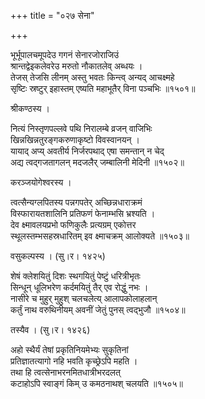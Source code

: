 +++
title = "०२७ सेना"

+++


भूर्भूपालचमूपदेउ गगनं सेनारजोराजिउं  
श्रान्तद्वेइकलेवरेउ मरुतो नौकातलेव् अब्धयः ।  
तेजस् तेजसि लीनम् अस्तु भवतः किन्त्व् अन्यद् आचक्ष्महे  
सृष्टिः स्रष्टुर् इहास्तम् एष्यति महाभूतैर् विना पञ्चभिः ॥१५०१॥  


श्रीकण्ठस्य ।  


नित्यं निस्तृणपल्लवे पथि निरालम्बे व्रजन् वाजिभिः   
खिन्नखिन्नतुरङ्गकरुणाकृष्टो विवस्वानयन् ।  
यायाद् अप्य् अवतीर्य निर्जरपथाद् एषा समन्तान् न चेद्  
अद्य त्वद्गजतागलन् मदजलैर् जम्बालिनी मेदिनी ॥१५०२॥  


करञ्जयोगेश्वरस्य ।  


त्वत्सैन्यग्लपितस्य पन्नगपतेर् अच्छिन्नधाराक्रमं  
विस्फारायतशालिनि प्रतिफणं फेनाम्भसि भ्रश्यति ।  
देव क्ष्मावलयप्रभो फणिकुलैः प्रत्यग्रम् एकोत्तर  
स्थूलस्तम्भसहस्रधारितम् इव क्ष्माचक्रम् आलोक्यते ॥१५०३॥  


वसुकल्पस्य । (सु।र। १४२५)  


शेषं क्लेशयितुं दिशः स्थगयितुं पेष्टुं धरित्रीभृतः   
सिन्धून् धूलिभरेण कर्दमयितुं तैर् एव रोद्धुं नभः ।  
नासीरे च मुहुर् मुहुश् चलचलेत्य् आलापकोलाहलान्  
कर्तुं नाथ वरुथिनीयम् अवनीं जेतुं पुनस् त्वद्भुजौ ॥१५०४॥  


तस्यैव । (सु।र। १४२६)  


अहो स्थैर्यं तेषां प्रकृतिनियमेभ्यः सुकृतिनां   
प्रतिज्ञातत्यागो नहि भवति कृच्छ्रेऽपि महति ।  
तथा हि त्वत्सेनाभरनमितधात्रीभरदलत्  
कटाहोऽपि स्वाङ्गं किम् उ कमठनाथश् चलयति ॥१५०५॥  


